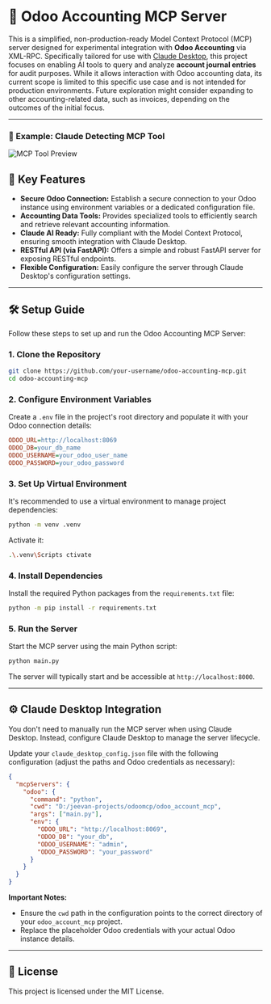 # 🧾 Odoo Accounting MCP Server

This is a simplified, non-production-ready Model Context Protocol (MCP) server designed for experimental integration with **Odoo Accounting** via XML-RPC. Specifically tailored for use with [Claude Desktop](https://claude.ai), this project focuses on enabling AI tools to query and analyze **account journal entries** for audit purposes. While it allows interaction with Odoo accounting data, its current scope is limited to this specific use case and is not intended for production environments. Future exploration might consider expanding to other accounting-related data, such as invoices, depending on the outcomes of the initial focus.

---

### 🔧 Example: Claude Detecting MCP Tool

![MCP Tool Preview](assets/mcp_tool_preview.png)


## 🚀 Key Features

- **Secure Odoo Connection:** Establish a secure connection to your Odoo instance using environment variables or a dedicated configuration file.
- **Accounting Data Tools:** Provides specialized tools to efficiently search and retrieve relevant accounting information.
- **Claude AI Ready:** Fully compliant with the Model Context Protocol, ensuring smooth integration with Claude Desktop.
- **RESTful API (via FastAPI):** Offers a simple and robust FastAPI server for exposing RESTful endpoints.
- **Flexible Configuration:** Easily configure the server through Claude Desktop's configuration settings.

---

## 🛠️ Setup Guide

Follow these steps to set up and run the Odoo Accounting MCP Server:

### 1. Clone the Repository

```bash
git clone https://github.com/your-username/odoo-accounting-mcp.git
cd odoo-accounting-mcp
```

### 2. Configure Environment Variables

Create a `.env` file in the project's root directory and populate it with your Odoo connection details:

```ini
ODOO_URL=http://localhost:8069
ODOO_DB=your_db_name
ODOO_USERNAME=your_odoo_user_name
ODOO_PASSWORD=your_odoo_password
```

### 3. Set Up Virtual Environment

It's recommended to use a virtual environment to manage project dependencies:

```bash
python -m venv .venv
```

Activate it:

```bash
.\.venv\Scripts ctivate
```

### 4. Install Dependencies

Install the required Python packages from the `requirements.txt` file:

```bash
python -m pip install -r requirements.txt
```

### 5. Run the Server

Start the MCP server using the main Python script:

```bash
python main.py
```

The server will typically start and be accessible at `http://localhost:8000`.

---

## ⚙️ Claude Desktop Integration

You don't need to manually run the MCP server when using Claude Desktop. Instead, configure Claude Desktop to manage the server lifecycle.

Update your `claude_desktop_config.json` file with the following configuration (adjust the paths and Odoo credentials as necessary):

```json
{
  "mcpServers": {
    "odoo": {
      "command": "python",
      "cwd": "D:/jeevan-projects/odoomcp/odoo_account_mcp",
      "args": ["main.py"],
      "env": {
        "ODOO_URL": "http://localhost:8069",
        "ODOO_DB": "your_db",
        "ODOO_USERNAME": "admin",
        "ODOO_PASSWORD": "your_password"
      }
    }
  }
}
```

**Important Notes:**

- Ensure the `cwd` path in the configuration points to the correct directory of your `odoo_account_mcp` project.
- Replace the placeholder Odoo credentials with your actual Odoo instance details.

---

## 📜 License

This project is licensed under the MIT License.
